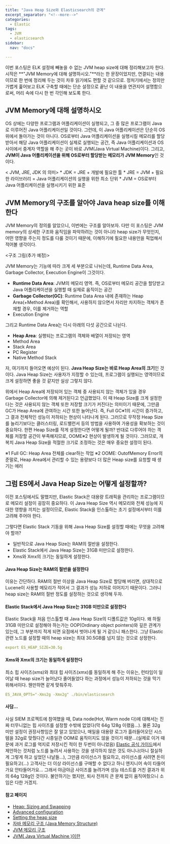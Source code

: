 ```yaml
---
title: "Java Heap Size와 Elasticsearch의 관계"
excerpt_separator: "<!--more-->"
categories:
  - Elastic
tags:
  - JVM
  - elasticsearch
sidebar:
  nav: "docs"

---
```

이번 포스팅은 ELK 설정에 빼놓을 수 없는 JVM heap size에 대해 정리해보고자 한다. 시작은 **"JVM Memory에 대해 설명하시오."**라는 한 문장이었지만, 연결되는 내용이므로 한 번에 정리해 두는 것이 차후 읽기에도 편할 것 같으므로. 
정처기에서는 정의만 가볍게 훑어보고 ELK 구축할 때에는 단순 설정으로 끝난 이 내용을 연관지어 설명함으로써, 머리 속에 다시 한 번 각인해 보도록 한다.

## JVM Memory에 대해 설명하시오
OS 상에는 다양한 프로그램과 어플리케이션이 실행되고, 그 중 많은 프로그램이 Java로 이루어진 Java 어플리케이션일 것이다. 그런데, 이 Java 어플리케이션은 단순히 OS 위에서 돌아가는 것이 아니다. 
OS로부터 Java 어플리케이션을 실행시킬 메모리를 할당받아서 해당 Java 어플리케이션이 실제로 실행되는 공간, 즉 Java 어플리케이션과 OS 사이에서 중계자 역할을 해 주는 곳이 바로 JVM(Java Virtual Machine)이다. 
그리고, **JVM이 Java 어플리케이션을 위해 OS로부터 할당받는 메모리가 JVM Memory**인 것이다.

<div class="notice--info" markdown="1">
< JVM, JRE, JDK 의 의미>  
* JDK = JRE + 개발에 필요한 툴  
* JRE = JVM + 필요한 라이브러리 = Java 어플리케이션의 실행을 위한 최소 단위  
* JVM = OS로부터 Java 어플리케이션을 실행시키기 위한 표준
</div>

## JVM Memory의 구조를 알아야 Java heap size를 이해한다
JVM Memory의 정의를 알았으니, 이번에는 구조를 알아보자. 
다만 이 포스팅은 JVM memory의 상세한 구조와 움직임을 파악하려는 것이 아니라 heap size가 무엇인지, 어떤 영향을 주는지 정도를 다룰 것이기 때문에, 이해하기에 필요한 내용만을 픽업해서 적어볼 생각이다.

<구조 그림(추가 예정)>

JVM Memory는 기능에 따라 크게 세 부분으로 나뉘는데, Runtime Data Area, Garbage Collector, Execution Engine이 그것이다.
* **Runtime Data Area**: JVM의 메모리 영역. 즉, OS로부터 메모리 공간을 할당받고 Java 어플리케이션을 실행할 때 실제로 움직이는 공간
* **Garbage Collector(GC)**: Runtime Data Area 내에 존재하는 Heap Area(+Method Area)를 확인해서, 사용하지 않으면서 자리만 차지하는 객체가 존재할 경우, 이를 제거하는 역할
* Execution Engine

그리고 Runtime Data Area는 다시 아래의 다섯 공간으로 나뉜다.
* **Heap Area**: 실행되는 프로그램의 객체와 배열이 저장되는 영역
* Method Area
* Stack Area
* PC Register
* Native Method Stack

자, 여기까지 들어오면 예상이 된다. **Java Heap Size는 바로 Heap Area의 크기**인 것이다. Java Heap Size는 사용자가 지정할 수 있는데, 프로그램이 실행되는 영역이므로 크게 설정하면 좋을 것 같지만 실상 그렇지 않다.

위에서 Heap Area에 저장되어 있는 객체 중 사용되지 않는 객체가 있을 경우 Garbage Collector에 의해 제거된다고 언급했었다. 이 때 Heap Size를 크게 설정한다는 것은 사용되지 않는 객체 또한 저장할 크기가 커진다는 의미이기 때문에, 그만큼 GC가 Heap Area에 관여하는 시간 또한 늘어난다. 즉, Full GC※1의 시간이 증가하고, 그 결과 전체적인 성능이 저하되는 현상이 나타나게 된다.
그러므로 무작정 Heap Size를 늘리기보다는 클러스터링, 로드밸런서 등의 방법을 사용하여 가용성을 확보하는 것이 중요하다. 한편 Heap Size를 작게 설정한다면 어떻게 될까? 반대로 다루어야 하는 객체를 저장할 공간이 부족해지므로, OOME※2 현상이 발생하게 될 것이다. 그러므로, 개복치 Java Heap Size을 적절한 크기로 조정하는 것은 매우 중요한 설정이 된다.  
<div class="notice--info" markdown="1">
※1 Full GC: Heap Area 전체를 clear하는 작업
※2 OOME: OutofMemory Error의 준말로, Heap Area에서 관리할 수 있는 용량보다 더 많은 Heap size를 요청할 때 생기는 에러
</div>

## 그럼 ES에서 Java Heap Size는 어떻게 설정할까?
이전 포스팅에서도 말했지만, Elastic Stack은 대용량 트래픽을 관리하는 프로그램이므로 메모리 설정이 굉장히 중요하다. 이 Java Heap Size 역시 메모리와 전체 성능에 지대한 영향을 끼치는 설정이므로, Elastic Stack을 인스톨하는 초기 설정에서부터 이를 고려해 주어야 한다.

그렇다면 Elastic Stack 기동을 위해 Java Heap Size를 설정할 때에는 무엇을 고려해야 할까?
* 일반적으로 Java Heap Size는 RAM의 절반을 설정한다.
* Elastic Stack에서 Java Heap Size는 31GB 미만으로 설정한다.
* Xms와 Xmx의 크기는 동일하게 설정한다.

#### Java Heap Size는 RAM의 절반을 설정한다
이유는 간단하다. RAM의 절반 이상을 Java Heap Size로 할당해 버리면, 상대적으로 Lucene이 사용할 메모리가 적어서 그 결과가 성능 저하로 이어지기 때문이다. 그러니 heap size는 RAM의 절반 정도를 설정하는 것으로 생각해 두자.

#### Elastic Stack에서 Java Heap Size는 31GB 미만으로 설정한다
Elastic Stack을 처음 인스톨할 때 Java Heap Size의 디폴트값은 10g이다. 왜 하필 31GB 미만으로 설정해야 하는가는 OOP(Ordinary object pointers)와 깊은 관계가 있는데, 그 부분까지 적게 되면 요점에서 벗어나게 될 거 같으니 패스한다. 그냥 Elastic 관련 노드를 설정할 때의 heap size는 최대 30.5GB를 넘지 않는 것으로 상정한다.

```yml
export ES_HEAP_SIZE=30.5g
```

#### Xms와 Xmx의 크기는 동일하게 설정한다
최소 힙 사이즈(xms)와 최대 힙 사이즈(xmx)를 동일하게 해 주는 이유는, 런타임이 일어날 때 heap size가 늘어났다 줄어들었다 하는 과정에서 성능이 저하되는 것을 막기 위해서이다. 웬만하면 같게 맞춰주자.

```yml
ES_JAVA_OPTS="-Xms2g -Xmx2g" ./bin/elasticsearch
```

#### 사담...
사실 SIEM 프로젝트에 참여했을 때, Data node(Hot, Warm node 다)에 대해서는 진짜 터무니없는 힙 사이즈를 설정할 수밖에 없었다(막 64g 128g 이랬음...). 물론 32g 미만 설정이 권장사항임은 잘 알고 있었으나, 매일을 대용량 로그가 흘러들어오던 시스템을 32g로 맞췄다간 시종일관 OOM로 움직이지도 않을 것이기 때문...(실제로 이거 때문에 과거 로그를 억지로 저장시킨 적이 한 두번이 아니었음)
[Elastic 공식 가이드](https://www.elastic.co/guide/en/elasticsearch/guide/current/heap-sizing.html#_just_how_far_under_32gb_should_i_set_the_jvm)에서 제안하는 것처럼 노드를 늘려서 사용하는 것을 생각하지 않은 것도 아니나(아니 절실하게 그렇게 하고 싶었던 나날들...), 그만큼 라이선스가 필요하고, 라이선스를 사려면 돈이 필요하고(...) 고객사는 더 이상 라이선스를 구매할 수 없다고 하니 엔지니어 속이 타들어가요 안타들어가요...
그래서 야금야금 사이즈를 늘려가며 성능 테스트를 거친 결과가 위의 64g 128g인 것이다. 불안하기는 했지만, 퇴사 전까지 큰 문제 없이 움직여줬으니 소임은 다한 거겠지.

#### 참고 페이지
* [Heap: Sizing and Swapping](https://www.elastic.co/guide/en/elasticsearch/guide/current/heap-sizing.html#heap-sizing)
* [Advanced configuration](https://www.elastic.co/guide/en/elasticsearch/reference/current/advanced-configuration.html#set-jvm-heap-size)
* [Setting the heap size](https://www.elastic.co/guide/en/elasticsearch/reference/6.8/heap-size.html#heap-size)
* [자바 메모리 구조 (Java Memory Structure)](https://thinkground.studio/%EC%9E%90%EB%B0%94-%EB%A9%94%EB%AA%A8%EB%A6%AC-%EA%B5%AC%EC%A1%B0-java-memory-structure/)
* [JVM 메모리 구조](https://velog.io/@kyukim/1-yylklo8g)
* [JVM( Java Virtual Machine )이란](https://honbabzone.com/java/java-jvm/#-garbage-collectorgc)